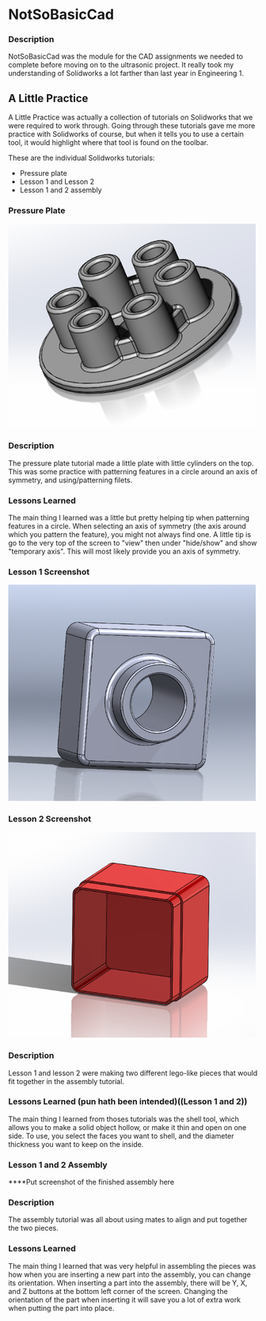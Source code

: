 # NotSoBasicCad

### Description

  NotSoBasicCad was the module for the CAD assignments we needed
to complete before moving on to the ultrasonic project. It really
took my understanding of Solidworks a lot farther than last year
in Engineering 1.

## A Little Practice

  A Little Practice was actually a collection of tutorials on Solidworks
that we were required to work through. Going through these tutorials
gave me more practice with Solidworks of course, but when it tells you
to use a certain tool, it would highlight where that tool is found
on the toolbar.

  These are the individual Solidworks tutorials:

* Pressure plate
* Lesson 1 and Lesson 2
* Lesson 1 and 2 assembly

### Pressure Plate

<img src="Media/PressurePlateScreenshot.PNG" width="500px"/>

### Description

  The pressure plate tutorial made a little plate with little cylinders
on the top. This was some practice with patterning features in a circle
around an axis of symmetry, and using/patterning filets.

### Lessons Learned

  The main thing I learned was a little but pretty helping tip when
patterning features in a circle. When selecting an axis of symmetry
(the axis around which you pattern the feature), you might not always
find one. A little tip is go to the very top of the screen to "view"
then under "hide/show" and show "temporary axis". This will most likely
provide you an axis of symmetry.

### Lesson 1 Screenshot

<img src="Media/Lesson1Screenshot.PNG" width="500px" />

### Lesson 2 Screenshot

<img src="Media/Lesson2Screenshot.PNG" width="500px" />

### Description

  Lesson 1 and lesson 2 were making two different lego-like pieces
that would fit together in the assembly tutorial.

### Lessons Learned (pun hath been intended)((Lesson 1 and 2))

  The main thing I learned from thoses tutorials was the shell tool,
which allows you to make a solid object hollow, or make it thin and open
on one side. To use, you select the faces you want to shell, and the diameter
thickness you want to keep on the inside.

### Lesson 1 and 2 Assembly

****Put screenshot of the finished assembly here

### Description

  The assembly tutorial was all about using mates to align and put
together the two pieces.

### Lessons Learned

  The main thing I learned that was very helpful in assembling the pieces was
how when you are inserting a new part into the assembly, you can change its
orientation. When inserting a part into the assembly, there will be Y, X, and Z
buttons at the bottom left corner of the screen. Changing the orientation of 
the part when inserting it will save you a lot of extra work when putting the
part into place.
